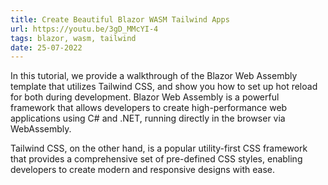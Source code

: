 ```yaml
---
title: Create Beautiful Blazor WASM Tailwind Apps
url: https://youtu.be/3gD_MMcYI-4
tags: blazor, wasm, tailwind
date: 25-07-2022
---
```


In this tutorial, we provide a walkthrough of the Blazor Web Assembly template that utilizes Tailwind CSS, and 
show you how to set up hot reload for both during development. Blazor Web Assembly is a powerful framework that allows 
developers to create high-performance web applications using C# and .NET, running directly in the browser via WebAssembly. 

Tailwind CSS, on the other hand, is a popular utility-first CSS framework that provides a comprehensive set of 
pre-defined CSS styles, enabling developers to create modern and responsive designs with ease.